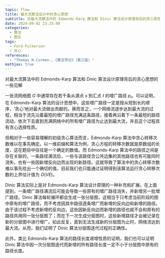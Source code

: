 ```yaml
---
topic: flow
title: 最大流算法设计中的贪心思想
subtitle: 对最大流算法中的 Edmonds-Karp 算法和 Dinic 算法设计原理背后的贪心思想的一些见解
date: 2024-09-02 23:25:08
categories:
  - 算法
  - 图论
tags:
  - Ford-Fulkerson
  - 贪心
references:
  - "Thomas H.Cormen.,《算法导论》（第三版）"
mathjax: true
---
```


<p id='brief'>对最大流算法中的 Edmonds-Karp 算法和 Dinic 算法设计原理背后的贪心思想的一些见解</p>

<!-- more -->
<script>document.getElementById('brief').remove();</script>

一张流网络图 $G$ 中通常存在若干条从源点 $s$ 到汇点 $t$ 的增广路径 $p_i$。可以证明，在 Edmonds-Karp 算法的设计思想中，这些增广路径一定是按从短到长的顺序，‘贪心’地对最大流做出贡献的。换而言之，一个网络流逐步达到最大流的过程，相当于流先沿着最短的增广路径充满这条路径，接着再沿着下一条最短的路径流动，依次下去直到充满网络中的所有增广路径为止达到最大流，并且这个过程具有贪心选择性质。

但相对于一些容易理解的初级贪心算法而言，Edmonds-Karp 算法中贪心转移次数难以在事先确定。以一维前缀和算法为例，贪心方程的转移次数就是原数组的长度，这在题目中往往是一个确定的数值。而 Edmonds-Karp 算法中的路径之间是存在关联的，一条路径满流后，一些与该路径含公共边集的其他路径也有可能同时消失，也有一些因新增反向边而出现的新路径。这就导致了算法中的贪心转移次数难以事先给出一个确切的值，目前我们也只能通过证明得到该算法运行贪心转移次数的上界估计值为 $O(VE)$。

Dinic 算法实际上是对 Edmonds-Karp 算法设计原理的一种补充和扩展。在上面提到，一条增广路径满流后可能会导致一些原有的增广路径消失，并新增另一批增广路径。Dinic 算法每轮循环都会生成一张分层图，这相当于只考虑当前阶段的图中原有的增广路径，而不考虑因其中路径逐条增广而新增的反向边和新增的路径。由于该过程不考虑新增的反向边，这些因新反向边而新增的路径也就不会和原有的路径共用同一张分层图了；而在下一次生成分层图时，这些新增路径才会被记录在新的分层图中进行增广。如此反复，直到无法生成新的分层图为止时，网络流达到最大流。从而，我们证明了 Dinic 算法分层图迭代过程的正确性。

此外，类比 Edmonds-Karp 算法的路径长度递增性质的证明，我们也可以证明 Dinic 算法中因一次分层图迭代而新增的所有路径长度一定不小于分层图中原有的路径长度。